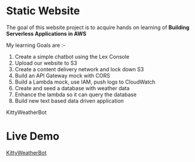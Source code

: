 # Static Website

The goal of this website project is to acquire hands on learning of **Building Serverless Applications in AWS**

My learning Goals are :-
1. Create a simple chatbot using the Lex Console
2. Upload our website to S3
3. Create a content delivery network and lock down S3
4. Build an API Gateway mock with CORS
5. Build a Lambda mock, use IAM, push logs to CloudWatch
6. Create and seed a database with weather data
7. Enhance the lambda so it can query the database
8. Build new text based data driven application

KittyWeatherBot
<h1>Live Demo</h1><a href="https://d2xh80wvwfgclj.cloudfront.net/">KittyWeatherBot</a><br>

